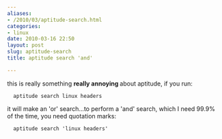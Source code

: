 ```yaml
---
aliases:
- /2010/03/aptitude-search.html
categories:
- linux
date: 2010-03-16 22:50
layout: post
slug: aptitude-search
title: aptitude search 'and'

---
```


<p>
 this is really something
 <strong>
  really annoying
 </strong>
 about aptitude, if you run:
 <br/>
 <code>
  aptitude search linux headers
 </code>
 <br/>
 it will make an 'or' search...to perform a 'and' search, which I need 99.9% of the time, you need quotation marks:
 <br/>
 <code>
  aptitude search 'linux headers'
 </code>
</p>
